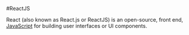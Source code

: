 #ReactJS

React (also known as React.js or ReactJS) is an open-source, front end, [JavaScript](/wiki/JavaScript)  for building user interfaces or UI components.